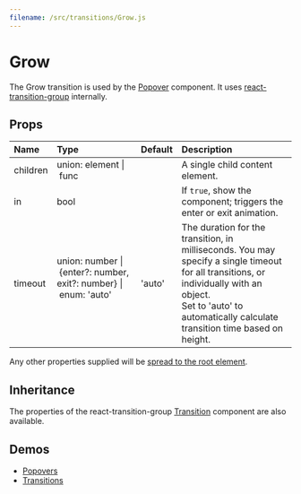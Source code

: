 ```yaml
---
filename: /src/transitions/Grow.js
---
```


<!--- This documentation is automatically generated, do not try to edit it. -->

# Grow

The Grow transition is used by the [Popover](/demos/popovers) component.
It uses [react-transition-group](https://github.com/reactjs/react-transition-group) internally.

## Props

| Name | Type | Default | Description |
|:-----|:-----|:--------|:------------|
| children | union:&nbsp;element&nbsp;&#124;<br>&nbsp;func<br> |  | A single child content element. |
| in | bool |  | If `true`, show the component; triggers the enter or exit animation. |
| timeout | union:&nbsp;number&nbsp;&#124;<br>&nbsp;{enter?: number, exit?: number}&nbsp;&#124;<br>&nbsp;enum:&nbsp;'auto'<br><br> | 'auto' | The duration for the transition, in milliseconds. You may specify a single timeout for all transitions, or individually with an object.<br>Set to 'auto' to automatically calculate transition time based on height. |

Any other properties supplied will be [spread to the root element](/guides/api#spread).

## Inheritance

The properties of the react-transition-group [Transition](https://reactcommunity.org/react-transition-group/#Transition) component are also available.

## Demos

- [Popovers](/utils/popovers)
- [Transitions](/utils/transitions)

